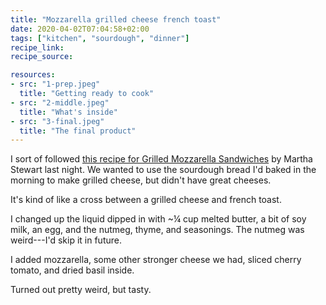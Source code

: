 ```yaml
---
title: "Mozzarella grilled cheese french toast"
date: 2020-04-02T07:04:58+02:00
tags: ["kitchen", "sourdough", "dinner"]
recipe_link: 
recipe_source: 

resources:
- src: "1-prep.jpeg"
  title: "Getting ready to cook"
- src: "2-middle.jpeg"
  title: "What's inside"
- src: "3-final.jpeg"
  title: "The final product"
---
```


I sort of followed [this recipe for Grilled Mozzarella Sandwiches](https://www.marthastewart.com/315376/grilled-mozzarella-sandwiches) by Martha Stewart last night. We wanted to use the sourdough bread I'd baked in the morning to make grilled cheese, but didn't have great cheeses.

It's kind of like a cross between a grilled cheese and french toast.

I changed up the liquid dipped in with ~¼ cup melted butter, a bit of soy milk, an egg, and the nutmeg, thyme, and seasonings. The nutmeg was weird---I'd skip it in future.

I added mozzarella, some other stronger cheese we had, sliced cherry tomato, and dried basil inside.

Turned out pretty weird, but tasty.
